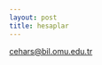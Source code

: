 ```yaml
---
layout: post
title: hesaplar
---
```



<p><a href="mailto:cehars@bil.omu.edu.tr">cehars@bil.omu.edu.tr</a> 
